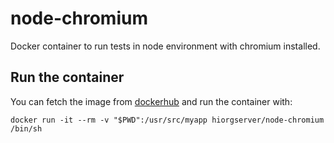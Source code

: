 # node-chromium
Docker container to run tests in node environment with chromium installed.

## Run the container

You can fetch the image from [dockerhub](https://hub.docker.com/r/hiorgserver/node-chromium/) and run the container with:

    docker run -it --rm -v "$PWD":/usr/src/myapp hiorgserver/node-chromium /bin/sh

